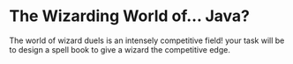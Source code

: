 # The Wizarding World of… Java? 

The world of wizard duels is an intensely competitive field! your task will be to design a spell book to give a wizard the competitive edge.